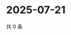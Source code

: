 # 2025-07-21

共 0 条

<!-- BEGIN ZHIHUQUESTIONS -->
<!-- 最后更新时间 Mon Jul 21 2025 18:14:03 GMT+0800 (China Standard Time) -->

<!-- END ZHIHUQUESTIONS -->
